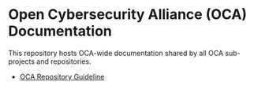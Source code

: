 # Open Cybersecurity Alliance (OCA) Documentation

This repository hosts OCA-wide documentation shared by all OCA sub-projects and repositories.

- [OCA Repository Guideline](https://github.com/opencybersecurityalliance/documentation/blob/main/REPOGUIDELINE.md)
